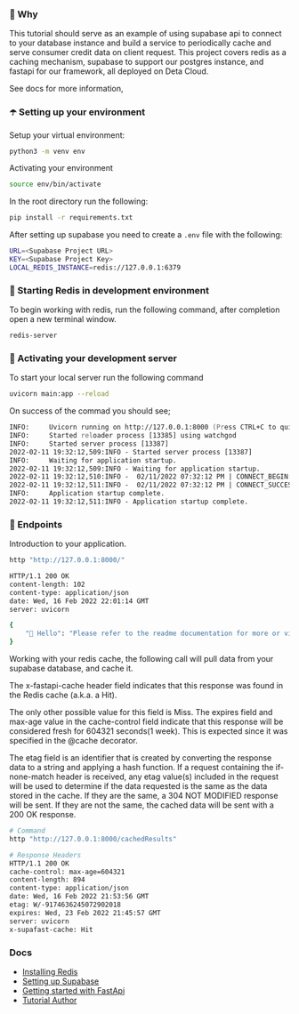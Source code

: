 ### 🐴 Why
This tutorial should serve as an example of using supabase api to connect to your database instance and build a service to periodically cache and serve consumer credit data on client request. This project covers redis as a caching mechanism, supabase to support our postgres instance, and fastapi for our framework, all deployed on Deta Cloud.

See docs for more information,

### ☂️ Setting up your environment

Setup your virtual environment:

```bash
python3 -m venv env
```

Activating your environment

```zsh
source env/bin/activate
```

In the root directory run the following:

```bash
pip install -r requirements.txt
```

After setting up supabase you need to create a `.env` file with the following:

```bash
URL=<Supabase Project URL>
KEY=<Supabase Project Key>
LOCAL_REDIS_INSTANCE=redis://127.0.0.1:6379
```

### 🤖 Starting Redis in development environment

To begin working with redis, run the following command, after completion open a new terminal window.

```zsh
redis-server
```

### 👾 Activating your development server

To start your local server run the following command

```zsh
uvicorn main:app --reload
```

On success of the commad you should see;

```zsh
INFO:     Uvicorn running on http://127.0.0.1:8000 (Press CTRL+C to quit)
INFO:     Started reloader process [13385] using watchgod
INFO:     Started server process [13387]
2022-02-11 19:32:12,509:INFO - Started server process [13387]
INFO:     Waiting for application startup.
2022-02-11 19:32:12,509:INFO - Waiting for application startup.
2022-02-11 19:32:12,510:INFO -  02/11/2022 07:32:12 PM | CONNECT_BEGIN: Attempting to connect to Redis server...
2022-02-11 19:32:12,511:INFO -  02/11/2022 07:32:12 PM | CONNECT_SUCCESS: Redis client is connected to server.
INFO:     Application startup complete.
2022-02-11 19:32:12,511:INFO - Application startup complete.
```

### 🎾 Endpoints

Introduction to your application.
```bash
http "http://127.0.0.1:8000/"

HTTP/1.1 200 OK
content-length: 102
content-type: application/json
date: Wed, 16 Feb 2022 22:01:14 GMT
server: uvicorn

{
    "👋 Hello": "Please refer to the readme documentation for more or visit http://localhost:8000/docs"
}
```

Working with your redis cache, the following call will pull data
from your supabase database, and cache it.

The x-fastapi-cache header field indicates that this response was found in the Redis cache (a.k.a. a Hit).

The only other possible value for this field is Miss. The expires field and max-age value in the cache-control field indicate that this response will be considered fresh for 604321 seconds(1 week). This is expected since it was specified in the @cache decorator.

The etag field is an identifier that is created by converting the response data to a string and applying a hash function. If a request containing the if-none-match header is received, any etag value(s) included in the request will be used to determine if the data requested is the same as the data stored in the cache. If they are the same, a 304 NOT MODIFIED response will be sent. If they are not the same, the cached data will be sent with a 200 OK response.

```bash
# Command
http "http://127.0.0.1:8000/cachedResults"

# Response Headers
HTTP/1.1 200 OK
cache-control: max-age=604321
content-length: 894
content-type: application/json
date: Wed, 16 Feb 2022 21:53:56 GMT
etag: W/-9174636245072902018
expires: Wed, 23 Feb 2022 21:45:57 GMT
server: uvicorn
x-supafast-cache: Hit
```


### Docs

- [Installing Redis](https://redis.io/topics/quickstart)
- [Setting up Supabase](https://supabase.com/docs/reference)
- [Getting started with FastApi](https://fastapi.tiangolo.com/tutorial/)
- [Tutorial Author](https://github.com/cloudguruab)
